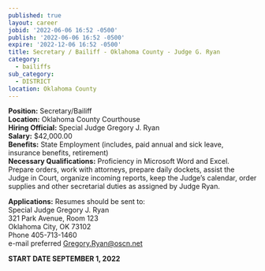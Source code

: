 ```yaml
---
published: true
layout: career
jobid: '2022-06-06 16:52 -0500'
publish: '2022-06-06 16:52 -0500'
expire: '2022-12-06 16:52 -0500'
title: Secretary / Bailiff - Oklahoma County - Judge G. Ryan
category:
  - bailiffs
sub_category:
  - DISTRICT
location: Oklahoma County
---
```


**Position:** Secretary/Bailiff  
**Location:** Oklahoma County Courthouse  
**Hiring Official:** Special Judge Gregory J. Ryan  
**Salary:**	$42,000.00  
**Benefits:**	State Employment (includes, paid annual and sick leave, insurance benefits, retirement)  
**Necessary Qualifications:**	Proficiency in Microsoft Word and Excel.  Prepare orders, work with attorneys, prepare daily dockets, assist the Judge in Court, organize incoming reports, keep the Judge’s calendar, order supplies and other secretarial duties as assigned by Judge Ryan.


**Applications:** Resumes should be sent to:  
Special Judge Gregory J. Ryan  
321 Park Avenue, Room 123  
Oklahoma City, OK  73102  
Phone 405-713-1460  
e-mail preferred [Gregory.Ryan@oscn.net](Gregory.Ryan@oscn.net)  

**START DATE SEPTEMBER 1, 2022**
